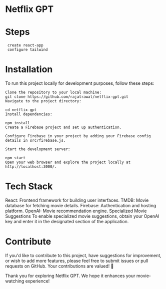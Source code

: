 # Netflix GPT

# Steps
     create react-app
     configure tailwind

# Installation
To run this project locally for development purposes, follow these steps:

    Clone the repository to your local machine:
    git clone https://github.com/rajatrawal/netflix-gpt.git
    Navigate to the project directory:

    cd netflix-gpt
    Install dependencies:

    npm install
    Create a Firebase project and set up authentication.

    Configure Firebase in your project by adding your Firebase config details in src/firebase.js.

    Start the development server:

    npm start
    Open your web browser and explore the project locally at http://localhost:3000/.

# Tech Stack

React: Frontend framework for building user interfaces.
TMDB: Movie database for fetching movie details.
Firebase: Authentication and hosting platform.
OpenAI: Movie recommendation engine.
Specialized Movie Suggestions
To enable specialized movie suggestions, obtain your OpenAI key and enter it in the designated section of the application.

# Contribute

If you'd like to contribute to this project, have suggestions for improvement, or wish to add more features, please feel free to submit issues or pull requests on GitHub. Your contributions are valued! 🚀

Thank you for exploring Netflix GPT. We hope it enhances your movie-watching experience!